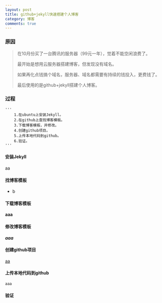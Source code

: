 ```yaml
---
layout: post
title: github+jekyll快速搭建个人博客
category: 博客
comments: true
---
```


### 原因

> 在10月份买了一台腾讯的服务器（99元一年），觉着不能空闲浪费了。
>
> 最开始是想用云服务器搭建博客，但发现没有域名。
>
>如果再化点钱搞个域名，服务器、域名都需要有持续的钱投入，更费钱了。
>
>最后使用的是github+jekyll搭建个人博客。

### 过程

```shell
'''
	1.在ubuntu上安装Jekyll。
	2.在github上查找博客模板。
	3.下载博客模板，并修改。
	4.创建github项目。
	5.上传本地代码到github。
	6.验证。
'''
```

#### 安装Jekyll

aa

#### 找博客模板

* b

#### 下载博客模板

**aaa**

#### 修改博客模板

***aaa***

#### 创建github项目

<u>aa</u>

#### 上传本地代码到github

`aaa`

#### 验证
